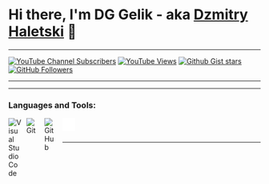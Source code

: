 # Hi there, I'm DG Gelik - aka [Dzmitry Haletski](mailto:DGGeliktube@gmail.com) 👋 
---
[![YouTube Channel Subscribers](https://img.shields.io/youtube/channel/subscribers/UCzqjn1zs2fDokNlZHZwp_eg?style=social)][youtube]
[![YouTube Views](https://img.shields.io/youtube/views/@DGgelik?style=social)][youtube]
[![Github Gist stars](https://img.shields.io/github/gist/stars/DGGelik?style=social)][github]
[![GitHub Followers](https://img.shields.io/github/followers/DGgelik?style=social)][github]

---



---
### Languages and Tools:

<img align="left" alt="Visual Studio Code" width="26px" src="https://cdn.jsdelivr.net/gh/devicons/devicon/icons/vscode/vscode-original.svg" style="padding-right:10px;" />
<img align="left" alt="Git" width="26px" src="https://cdn.jsdelivr.net/gh/devicons/devicon/icons/git/git-original.svg" style="padding-right:10px;" />
<img align="left" alt="GitHub" width="26px" src="https://user-images.githubusercontent.com/3369400/139447912-e0f43f33-6d9f-45f8-be46-2df5bbc91289.png" style="padding-right:10px;" />
<img align="left" alt="Terminal" width="26px" src="./img/terminal-dark.svg" style="padding-right:10px;" />

<br />
<br />

---

[telegram]: https://t.me/DG_Gelik
[github]: https://github.com/DGGelik
[youtube]: https://www.youtube.com/channel/UCzqjn1zs2fDokNlZHZwp_eg
[instagram]: https://www.instagram.com/dg_gelik/

